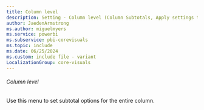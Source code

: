 ```yaml
---
title: Column level
description: Setting - Column level (Column Subtotals, Apply settings to, Column level)
author: JaedenArmstrong
ms.author: miguelmyers
ms.service: powerbi
ms.subservice: pbi-corevisuals
ms.topic: include
ms.date: 06/25/2024
ms.custom: include file - variant
LocalizationGroup: core-visuals
---
```

###### Column level

Use this menu to set subtotal options for the entire column.
